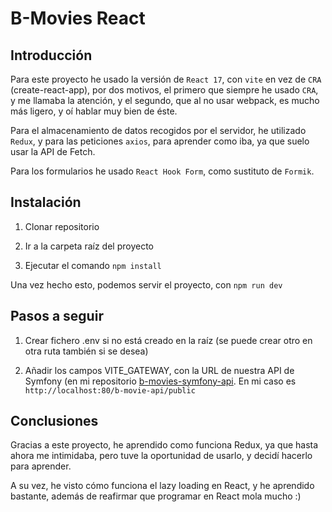 # B-Movies React

## Introducción

Para este proyecto he usado la versión de `React 17`, con `vite` en vez de `CRA` (create-react-app), por dos motivos, el primero que siempre he usado `CRA`, y me llamaba la atención, y el segundo, que al no usar webpack, es mucho más ligero, y oí hablar muy bien de éste.

Para el almacenamiento de datos recogidos por el servidor, he utilizado `Redux`, y para las peticiones `axios`, para aprender como iba, ya que suelo usar la API de Fetch.

Para los formularios he usado `React Hook Form`, como sustituto de `Formik`.


## Instalación

1) Clonar repositorio

2) Ir a la carpeta raíz del proyecto

3) Ejecutar el comando `npm install`

Una vez hecho esto, podemos servir el proyecto, con `npm run dev`


## Pasos a seguir

1) Crear fichero .env si no está creado en la raíz (se puede crear otro en otra ruta también si se desea)

2) Añadir los campos VITE_GATEWAY, con la URL de nuestra API de Symfony (en mi repositorio [b-movies-symfony-api](https://github.com/Knamer95/b-movies-symfony-api). En mi caso es `http://localhost:80/b-movie-api/public`
	

## Conclusiones

Gracias a este proyecto, he aprendido como funciona Redux, ya que hasta ahora me intimidaba, pero tuve la oportunidad de usarlo, y decidí hacerlo para aprender.

A su vez, he visto cómo funciona el lazy loading en React, y he aprendido bastante, además de reafirmar que programar en React mola mucho :)